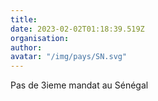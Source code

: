 ```yaml
---
title: 
date: 2023-02-02T01:18:39.519Z
organisation: 
author: 
avatar: "/img/pays/SN.svg"
---
```


Pas de 3ieme mandat au Sénégal 